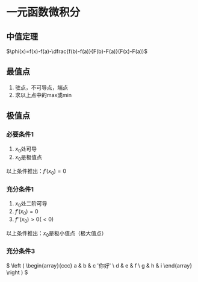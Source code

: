 # 一元函数微积分

## 中值定理

$\phi(x)=f(x)-f(a)-\dfrac{f(b)-f(a)}{F(b)-F(a)}(F(x)-F(a))$

## 最值点
1. 驻点，不可导点，端点
2. 求以上点中的max或min

## 极值点

### 必要条件1
1. $x_0$处可导
2. $x_0$是极值点

以上条件推出：$f'(x_0)=0$

### 充分条件1
1. $x_0$处二阶可导
2. $f'(x_0)=0$
3. $f''(x_0)>0(<0)$

以上条件推出：$x_0$是极小值点（极大值点）

### 充分条件3
$
 \left ( \begin{array}{ccc}
a & b & c '你好' \\
d & e & f \\
g & h & i \end{array} \right ) $
